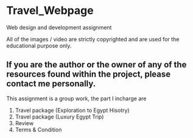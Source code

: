 # Travel_Webpage
Web design and development assignment

All of the images / video are strictly copyrighted and are used for the educational purpose only.

If you are the author or the owner of any of the resources found within the project, please contact me personally. 
----------------------------------------------------------------------------------------------------------
This assignment is a group work, the part I incharge are
1. Travel package (Exploration to Egypt Hisotry)
2. Travel package (Luxury Egypt Trip)
3. Review
4. Terms & Condition
